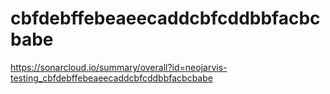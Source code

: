 # cbfdebffebeaeecaddcbfcddbbfacbcbabe
https://sonarcloud.io/summary/overall?id=neojarvis-testing_cbfdebffebeaeecaddcbfcddbbfacbcbabe

